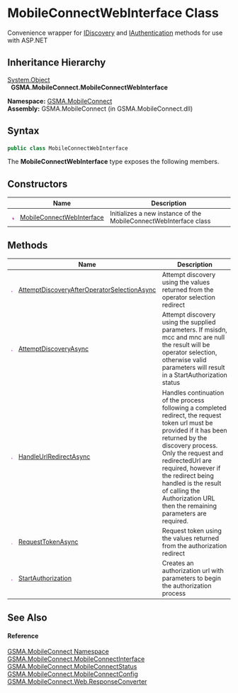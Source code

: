 MobileConnectWebInterface Class
===============================
Convenience wrapper for [IDiscovery][1] and [IAuthentication][2] methods for use with ASP.NET


Inheritance Hierarchy
---------------------
[System.Object][3]  
  **GSMA.MobileConnect.MobileConnectWebInterface**  

**Namespace:** [GSMA.MobileConnect][4]  
**Assembly:** GSMA.MobileConnect (in GSMA.MobileConnect.dll)

Syntax
------

```csharp
public class MobileConnectWebInterface
```

The **MobileConnectWebInterface** type exposes the following members.


Constructors
------------

                 | Name                           | Description                                                       
---------------- | ------------------------------ | ----------------------------------------------------------------- 
![Public method] | [MobileConnectWebInterface][5] | Initializes a new instance of the MobileConnectWebInterface class 


Methods
-------

                 | Name                                             | Description                                                                                                                                                                                                                                                                                                                                    
---------------- | ------------------------------------------------ | ---------------------------------------------------------------------------------------------------------------------------------------------------------------------------------------------------------------------------------------------------------------------------------------------------------------------------------------------- 
![Public method] | [AttemptDiscoveryAfterOperatorSelectionAsync][6] | Attempt discovery using the values returned from the operator selection redirect                                                                                                                                                                                                                                                               
![Public method] | [AttemptDiscoveryAsync][7]                       | Attempt discovery using the supplied parameters. If msisdn, mcc and mnc are null the result will be operator selection, otherwise valid parameters will result in a StartAuthorization status                                                                                                                                                  
![Public method] | [HandleUrlRedirectAsync][8]                      | Handles continuation of the process following a completed redirect, the request token url must be provided if it has been returned by the discovery process. Only the request and redirectedUrl are required, however if the redirect being handled is the result of calling the Authorization URL then the remaining parameters are required. 
![Public method] | [RequestTokenAsync][9]                           | Request token using the values returned from the authorization redirect                                                                                                                                                                                                                                                                        
![Public method] | [StartAuthorization][10]                         | Creates an authorization url with parameters to begin the authorization process                                                                                                                                                                                                                                                                


See Also
--------

#### Reference
[GSMA.MobileConnect Namespace][4]  
[GSMA.MobileConnect.MobileConnectInterface][11]  
[GSMA.MobileConnect.MobileConnectStatus][12]  
[GSMA.MobileConnect.MobileConnectConfig][13]  
[GSMA.MobileConnect.Web.ResponseConverter][14]  

[1]: ../../GSMA.MobileConnect.Discovery/IDiscovery/README.md
[2]: ../../GSMA.MobileConnect.Authentication/IAuthentication/README.md
[3]: http://msdn.microsoft.com/en-us/library/e5kfa45b
[4]: ../README.md
[5]: _ctor.md
[6]: AttemptDiscoveryAfterOperatorSelectionAsync.md
[7]: AttemptDiscoveryAsync.md
[8]: HandleUrlRedirectAsync.md
[9]: RequestTokenAsync.md
[10]: StartAuthorization.md
[11]: ../MobileConnectInterface/README.md
[12]: ../MobileConnectStatus/README.md
[13]: ../MobileConnectConfig/README.md
[14]: ../../GSMA.MobileConnect.Web/ResponseConverter/README.md
[15]: ../../_icons/Help.png
[Public method]: ../../_icons/pubmethod.gif "Public method"